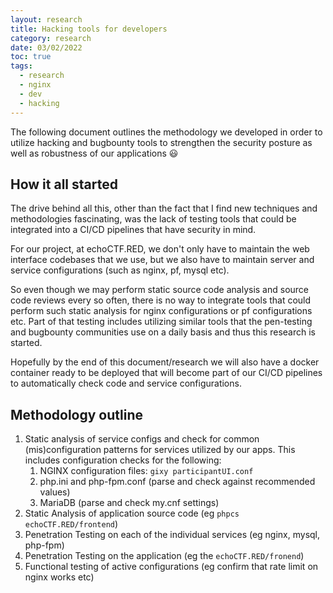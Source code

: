 ```yaml
---
layout: research
title: Hacking tools for developers
category: research
date: 03/02/2022
toc: true
tags:
  - research
  - nginx
  - dev
  - hacking
---
```


The following document outlines the methodology we developed in order to utilize hacking and bugbounty tools to strengthen the security posture as well as robustness of our applications 😃

## How it all started
The drive behind all this, other than the fact that I find new techniques and methodologies fascinating, was the lack of testing tools that could be integrated into a CI/CD pipelines that have security in mind.

For our project, at echoCTF.RED, we don't only have to maintain the web interface codebases that we use, but we also have to maintain server and service configurations (such as nginx, pf, mysql etc).

So even though we may perform static source code analysis and source code reviews every so often, there is no way to integrate tools that could perform such static analysis for nginx configurations or pf configurations etc. Part of that testing includes utilizing similar tools that the pen-testing and bugbounty communities use on a daily basis and thus this research is started.

Hopefully by the end of this document/research we will also have a docker container ready to be deployed that will become part of our CI/CD pipelines to automatically check code and service configurations.

## Methodology outline
1. Static analysis of service configs and check for common (mis)configuration patterns for services utilized by our apps. This includes configuration checks for the following:
    1. NGINX configuration files: `gixy participantUI.conf`
    2. php.ini and php-fpm.conf (parse and check against recommended values)
    3. MariaDB (parse and check my.cnf settings)
2. Static Analysis of application source code (eg `phpcs echoCTF.RED/frontend`)
3. Penetration Testing on each of the individual services (eg nginx, mysql, php-fpm)
4. Penetration Testing on the application (eg the `echoCTF.RED/fronend`)
5. Functional testing of active configurations (eg confirm that rate limit on nginx works etc)